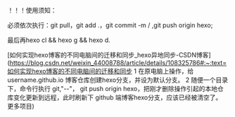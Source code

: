 ！！！使用须知：

必须依次执行：git pull，git add .，git commit -m / ,git push origin hexo;

最后再hexo cl && hexo g && hexo d.

[如何实现hexo博客的不同电脑间的迁移和同步_hexo异地同步-CSDN博客](https://blog.csdn.net/weixin_44008788/article/details/108325786#:~:text=如何实现hexo博客的不同电脑间的迁移和同步 1 在原电脑上操作，给 username.github.io 博客仓库创建hexo分支，并设为默认分支。 2 随便一个目录下，命令行执行 git,"--"， git push origin hexo，把刚才删除操作引起的本地仓库变化更新到远程，此时刷新下 github 端博客hexo分支，应该已经被清空了。 更多项目)